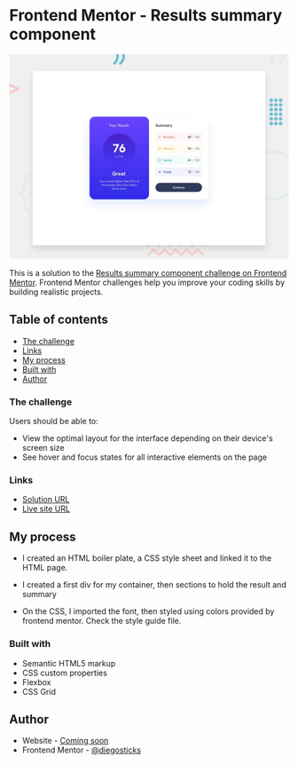 # Frontend Mentor - Results summary component

![Design preview for the Results summary component coding challenge](./design/desktop-preview.jpg)

This is a solution to the [Results summary component challenge on Frontend Mentor](https://www.frontendmentor.io/challenges/results-summary-component-CE_K6s0maV). Frontend Mentor challenges help you improve your coding skills by building realistic projects. 

## Table of contents

- [The challenge](#the-challenge)
- [Links](#links)
- [My process](#my-process)
- [Built with](#built-with)
- [Author](#author)


### The challenge

Users should be able to:

- View the optimal layout for the interface depending on their device's screen size
- See hover and focus states for all interactive elements on the page

### Links

- [Solution URL](https://github.com/diegosticks/results-summary-component)
- [Live site URL](https://chijiokeresult-summary-comp.netlify.app/)

## My process
-  I created an HTML boiler plate, a CSS style sheet and linked it to the HTML page.

- I created a first div for my container, then sections to hold the result and summary

- On the CSS, I imported the font, then styled using colors provided by frontend mentor. Check the style guide file.

### Built with

- Semantic HTML5 markup
- CSS custom properties
- Flexbox
- CSS Grid

## Author

- Website - [Coming soon](https://www.your-site.com)
- Frontend Mentor - [@diegosticks](https://www.frontendmentor.io/profile/diegosticks)